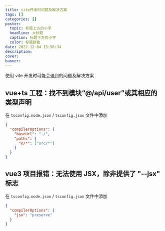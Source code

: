 ```yaml
---
title: vite开发时问题及解决方案
tags: []
categories: []
poster:
  topic: 标题上方的小字
  headline: 大标题
  caption: 标题下方的小字
  color: 标题颜色
date: 2022-12-04 15:58:34
description:
cover:
banner:
---
```


使用 vite 开发时可能会遇到的问题及解决方案

<!-- more -->

## vue+ts 工程：找不到模块“@/api/user”或其相应的类型声明

在 `tsconfig.node.json` / `tsconfig.json` 文件中添加

```json {3-6}
{
  "compilerOptions": {
    "baseUrl": "./",
    "paths": {
      "@/*": ["src/*"]
    }
  }
}
```

## vue3 项目报错：无法使用 JSX，除非提供了 "--jsx" 标志

在 `tsconfig.node.json` / `tsconfig.json` 文件中添加

```json {3}
{
  "compilerOptions": {
    "jsx": "preserve"
  }
}
```
